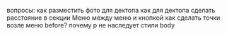 вопросы:
как разместить фото для дектопа
как для дектопа сделать расстояние в секции Меню между меню и кнопкой
как сделать точки возле меню before?
почему р не наследует стили body

